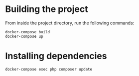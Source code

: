 # Building the project

From inside the project directory, run the following commands:
```
docker-compose build
docker-compose up
```

# Installing dependencies
`docker-compose exec php composer update`
